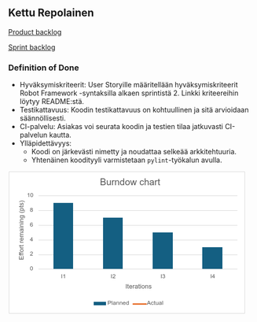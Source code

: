 ## Kettu Repolainen

[Product backlog](https://github.com/users/UncSald/projects/2)

[Sprint backlog](https://github.com/users/UncSald/projects/3)

### Definition of Done
- Hyväksymiskriteerit: User Storyille määritellään hyväksymiskriteerit Robot Framework -syntaksilla alkaen sprintistä 2. Linkki kriteereihin löytyy README:stä.
- Testikattavuus: Koodin testikattavuus on kohtuullinen ja sitä arvioidaan säännöllisesti.
- CI-palvelu: Asiakas voi seurata koodin ja testien tilaa jatkuvasti CI-palvelun kautta.
- Ylläpidettävyys:
  - Koodi on järkevästi nimetty ja noudattaa selkeää arkkitehtuuria.
  - Yhtenäinen koodityyli varmistetaan `pylint`-työkalun avulla.

![](./src/images/Burndown_chart.jpg)
